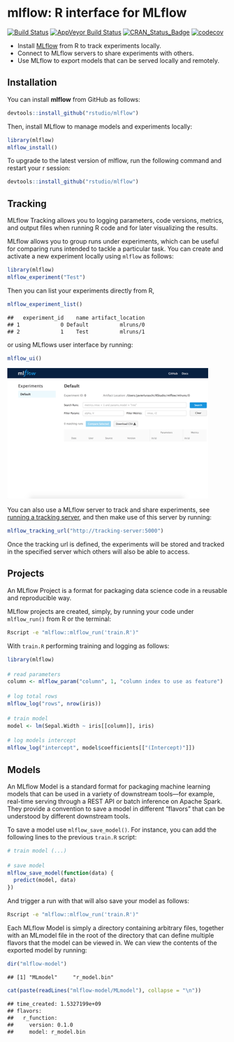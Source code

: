 mlflow: R interface for MLflow
================

[![Build
Status](https://travis-ci.org/rstudio/mlflow.svg?branch=master)](https://travis-ci.org/rstudio/mlflow)
[![AppVeyor Build
Status](https://ci.appveyor.com/api/projects/status/github/rstudio/mlflow?branch=master&svg=true)](https://ci.appveyor.com/project/JavierLuraschi/mlflow)
[![CRAN\_Status\_Badge](https://www.r-pkg.org/badges/version/mlflow)](https://cran.r-project.org/package=mlflow)
[![codecov](https://codecov.io/gh/rstudio/mlflow/branch/master/graph/badge.svg)](https://codecov.io/gh/rstudio/mlflow)

  - Install [MLflow](https://mlflow.org/) from R to track experiments
    locally.
  - Connect to MLflow servers to share experiments with others.
  - Use MLflow to export models that can be served locally and remotely.

## Installation

You can install **mlflow** from GitHub as follows:

``` r
devtools::install_github("rstudio/mlflow")
```

Then, install MLflow to manage models and experiments locally:

``` r
library(mlflow)
mlflow_install()
```

To upgrade to the latest version of mlflow, run the following command
and restart your r session:

``` r
devtools::install_github("rstudio/mlflow")
```

## Tracking

MLflow Tracking allows you to logging parameters, code versions,
metrics, and output files when running R code and for later visualizing
the results.

MLflow allows you to group runs under experiments, which can be useful
for comparing runs intended to tackle a particular task. You can create
and activate a new experiment locally using `mlflow` as follows:

``` r
library(mlflow)
mlflow_experiment("Test")
```

Then you can list your experiments directly from R,

``` r
mlflow_experiment_list()
```

    ##   experiment_id    name artifact_location
    ## 1             0 Default          mlruns/0
    ## 2             1    Test          mlruns/1

or using MLflows user interface by
running:

``` r
mlflow_ui()
```

<img src="tools/readme/mlflow-user-interface.png" class="screenshot" width=460 />

You can also use a MLflow server to track and share experiments, see
[running a tracking
server](https://www.mlflow.org/docs/latest/tracking.html#running-a-tracking-server),
and then make use of this server by running:

``` r
mlflow_tracking_url("http://tracking-server:5000")
```

Once the tracking url is defined, the experiments will be stored and
tracked in the specified server which others will also be able to
access.

## Projects

An MLflow Project is a format for packaging data science code in a
reusable and reproducible way.

MLflow projects are created, simply, by running your code under
`mlflow_run()` from R or the terminal:

``` bash
Rscript -e "mlflow::mlflow_run('train.R')"
```

With `train.R` performing training and logging as follows:

``` r
library(mlflow)

# read parameters
column <- mlflow_param("column", 1, "column index to use as feature")

# log total rows
mlflow_log("rows", nrow(iris))

# train model
model <- lm(Sepal.Width ~ iris[[column]], iris)

# log models intercept
mlflow_log("intercept", model$coefficients[["(Intercept)"]])
```

## Models

An MLflow Model is a standard format for packaging machine learning
models that can be used in a variety of downstream tools—for example,
real-time serving through a REST API or batch inference on Apache Spark.
They provide a convention to save a model in different “flavors” that
can be understood by different downstream tools.

To save a model use `mlflow_save_model()`. For instance, you can add the
following lines to the previous `train.R` script:

``` r
# train model (...)

# save model
mlflow_save_model(function(data) {
  predict(model, data)
})
```

And trigger a run with that will also save your model as follows:

``` bash
Rscript -e "mlflow::mlflow_run('train.R')"
```

Each MLflow Model is simply a directory containing arbitrary files,
together with an MLmodel file in the root of the directory that can
define multiple flavors that the model can be viewed in. We can view the
contents of the exported model by running:

``` r
dir("mlflow-model")
```

    ## [1] "MLmodel"     "r_model.bin"

``` r
cat(paste(readLines("mlflow-model/MLmodel"), collapse = "\n"))
```

    ## time_created: 1.5327199e+09
    ## flavors:
    ##   r_function:
    ##     version: 0.1.0
    ##     model: r_model.bin
